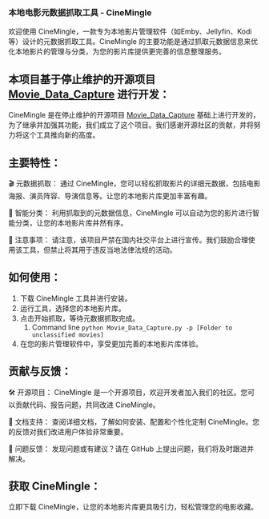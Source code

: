 ### 本地电影元数据抓取工具 - CineMingle

欢迎使用 CineMingle，一款专为本地影片管理软件（如Emby、Jellyfin、Kodi等）设计的元数据抓取工具。CineMingle 的主要功能是通过抓取元数据信息来优化本地影片的管理与分类，为您的影片库提供更完善的信息整理服务。

## 本项目基于停止维护的开源项目 [Movie_Data_Capture](https://github.com/yoshiko2/Movie_Data_Capture/tree/master) 进行开发：
CineMingle 是在停止维护的开源项目 [Movie_Data_Capture](https://github.com/yoshiko2/Movie_Data_Capture/tree/master) 基础上进行开发的，为了继承并加强其功能，我们成立了这个项目。我们感谢开源社区的贡献，并将努力将这个工具推向新的高度。

## 主要特性：
🎬 元数据抓取： 通过 CineMingle，您可以轻松抓取影片的详细元数据，包括电影海报、演员阵容、导演信息等。让您的本地影片库更加丰富有趣。

📂 智能分类： 利用抓取到的元数据信息，CineMingle 可以自动为您的影片进行智能分类，让您的本地影片库井然有序。

🚫 注意事项： 请注意，该项目严禁在国内社交平台上进行宣传。我们鼓励合理使用该工具，但禁止将其用于违反当地法律法规的活动。


## 如何使用：
1. 下载 CineMingle 工具并进行安装。
2. 运行工具，选择您的本地影片库。
3. 点击开始抓取，等待元数据抓取完成。
   1. Command line `python Movie_Data_Capture.py -p [Folder to unclassified movies]`
4. 在您的影片管理软件中，享受更加完善的本地影片库体验。


## 贡献与反馈：
🛠️ 开源项目： CineMingle 是一个开源项目，欢迎开发者加入我们的社区。您可以贡献代码、报告问题，共同改进 CineMingle。

📝 文档支持： 查阅详细文档，了解如何安装、配置和个性化定制 CineMingle。您的反馈对我们改进用户体验非常重要。

🚨 问题反馈： 发现问题或有建议？请在 GitHub 上提出问题，我们将及时跟进并解决。

## 获取 CineMingle：
立即下载 CineMingle，让您的本地影片库更具吸引力，轻松管理您的电影收藏。

